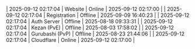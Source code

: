 | 2025-09-12 02:17:04 | Website | Online | 2025-09-12 02:17:00 |
| 2025-09-12 02:17:04 | Registration | Offline | 2025-09-09 16:40:23 |
| 2025-09-12 02:17:04 | Auth Server | Offline | 2025-08-18 09:33:31 |
| 2025-09-12 02:17:04 | Kezan (PvE) | Offline | 2025-08-03 17:58:02 |
| 2025-09-12 02:17:04 | Gurubashi (PvP) | Offline | 2025-08-23 21:44:06 |
| 2025-09-12 02:17:04 | Cloudflare | Online | 2025-09-12 02:17:00 |
